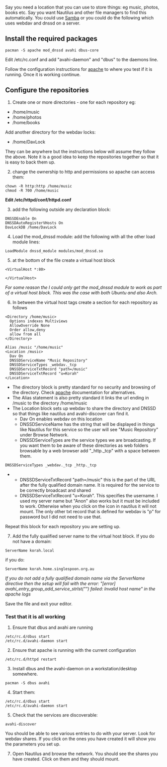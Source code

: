 Say you need a location that you can use to store things: eg music, photos, books etc. Say you want Nautilus and other file managers to find this automatically. You could use [Samba](/index.php/Samba "Samba") or you could do the following which uses webdav and dnssd on a server.

## Install the required packages

```
pacman -S apache mod_dnssd avahi dbus-core

```

Edit /etc/rc.conf and add "avahi-daemon" and "dbus" to the daemons line.

Follow the configuration instructions for [apache](/index.php/Apache "Apache") to where you test if it is running. Once it is working continue.

## Configure the repositories

1) Create one or more directories - one for each repository eg:

*   /home/music
*   /home/photos
*   /home/books

Add another directory for the webdav locks:

*   /home/DavLock

They can be anywhere but the instructions below will assume they follow the above. Note it is a good idea to keep the repositories together so that it is easy to back them up.

2) change the ownership to http and permissions so apache can access them:

```
chown -R http:http /home/music
chmod -R 700 /home/music

```

**Edit /etc/httpd/conf/httpd.conf**

3) add the following outside any declaration block:

```
DNSSDEnable On
DNSSDAutoRegisterVHosts On
DavLockDB /home/DavLock

```

4) Load the mod_dnssd module: add the following with all the other load module lines:

```
LoadModule dnssd_module modules/mod_dnssd.so

```

5) at the bottom of the file create a virtual host block

```
<VirtualHost *:80>

```

```
</VirtualHost>

```

_For some reason the I could only get the mod_dnssd module to work as part of a virtual host block. This was the case with both Ubuntu and also Arch._

6) In between the virtual host tags create a section for each repository as follows

```
<Directory /home/music>
  Options indexes Multiviews
  AllowOverride None
  Order allow,deny
  allow from all
</Directory>

```

```
Alias /music "/home/music"
<Location /music>
  Dav On
  DNSSDServiceName "Music Repository"
  DNSSDServiceTypes _webdav._tcp
  DNSSDServiceTxtRecord "path=/music"
  DNSSDServiceTxtRecord "u=Korah"
</Location>

```

*   The directory block is pretty standard for no security and browsing of the directory. Check [apache](/index.php/Apache "Apache") documentation for alternatives.
*   The Alias statement is also pretty standard it links the url ending in /music to the directory /home/music
*   The Location block sets up webdav to share the directory and DNSSD so that things like nautilus and avahi-discover can find it.
    *   Dav On enables webdav on this location
    *   DNSSDServiceName has the string that will be displayed in things like Nautilus for this service so the user will see "Music Repository" under Browse Network.
    *   DNSSDServiceTypes are the service types we are broadcasting. If you want them to be aware of these directories as web folders browsable by a web browser add "_http._tcp" with a space between them.

```
DNSSDServiceTypes _webdav._tcp _http._tcp

```

*   *   DNSSDServiceTxtRecord "path=/music" this is the part of the URL after the fully qualified domain name. It is required for the service to be correctly broadcast and shared
    *   DNSSDServiceTxtRecord "u=Korah". This specifies the username. I used my server name but "Anon" also works but it must be included to work. Otherwise when you click on the icon in nautilus it will not mount. The only other txt record that is defined for webdav is "p" for password but I did not need to use that.

Repeat this block for each repository you are setting up.

7) Add the fully qualified server name to the virtual host block. If you do not have a domain:

```
ServerName korah.local

```

if you do:

```
ServerName korah.home.singlespoon.org.au

```

_If you do not add a fully qualified domain name via the ServerName directive then the setup will fail with the error: "[error] avahi_entry_group_add_service_strlst("<service name>") failed: Invalid host name" in the apache logs_

Save the file and exit your editor.

### Test that it is all working

1) Ensure that dbus and avahi are running

```
/etc/rc.d/dbus start
/etc/rc.d/avahi-daemon start

```

2) Ensure that apache is running with the current configuration

```
/etc/rc.d/httpd restart

```

3) Install dbus and the avahi-daemon on a workstation/desktop somewhere.

```
pacman -S dbus avahi

```

4) Start them:

```
/etc/rc.d/dbus start
/etc/rc.d/avahi-daemon start

```

5) Check that the services are discoverable:

```
avahi-discover

```

You should be able to see various entries to do with your server. Look for webdav shares. If you click on the ones you have created it will show you the parameters you set up.

7) Open Nautilus and browse the network. You should see the shares you have created. Click on them and they should mount.